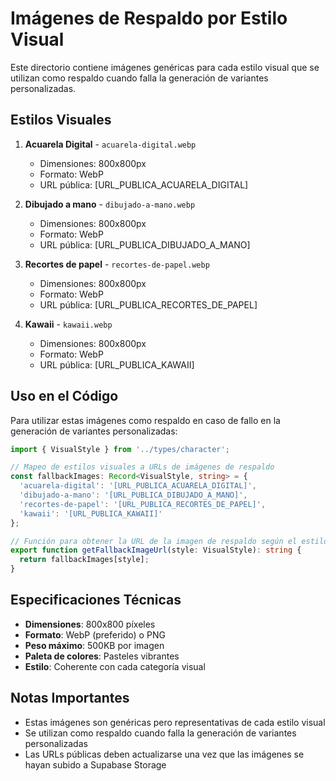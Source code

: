 # Imágenes de Respaldo por Estilo Visual

Este directorio contiene imágenes genéricas para cada estilo visual que se utilizan como respaldo cuando falla la generación de variantes personalizadas.

## Estilos Visuales

1. **Acuarela Digital** - `acuarela-digital.webp`
   - Dimensiones: 800x800px
   - Formato: WebP
   - URL pública: [URL_PUBLICA_ACUARELA_DIGITAL]

2. **Dibujado a mano** - `dibujado-a-mano.webp`
   - Dimensiones: 800x800px
   - Formato: WebP
   - URL pública: [URL_PUBLICA_DIBUJADO_A_MANO]

3. **Recortes de papel** - `recortes-de-papel.webp`
   - Dimensiones: 800x800px
   - Formato: WebP
   - URL pública: [URL_PUBLICA_RECORTES_DE_PAPEL]

4. **Kawaii** - `kawaii.webp`
   - Dimensiones: 800x800px
   - Formato: WebP
   - URL pública: [URL_PUBLICA_KAWAII]

## Uso en el Código

Para utilizar estas imágenes como respaldo en caso de fallo en la generación de variantes personalizadas:

```typescript
import { VisualStyle } from '../types/character';

// Mapeo de estilos visuales a URLs de imágenes de respaldo
const fallbackImages: Record<VisualStyle, string> = {
  'acuarela-digital': '[URL_PUBLICA_ACUARELA_DIGITAL]',
  'dibujado-a-mano': '[URL_PUBLICA_DIBUJADO_A_MANO]',
  'recortes-de-papel': '[URL_PUBLICA_RECORTES_DE_PAPEL]',
  'kawaii': '[URL_PUBLICA_KAWAII]'
};

// Función para obtener la URL de la imagen de respaldo según el estilo
export function getFallbackImageUrl(style: VisualStyle): string {
  return fallbackImages[style];
}
```

## Especificaciones Técnicas

- **Dimensiones**: 800x800 píxeles
- **Formato**: WebP (preferido) o PNG
- **Peso máximo**: 500KB por imagen
- **Paleta de colores**: Pasteles vibrantes
- **Estilo**: Coherente con cada categoría visual

## Notas Importantes

- Estas imágenes son genéricas pero representativas de cada estilo visual
- Se utilizan como respaldo cuando falla la generación de variantes personalizadas
- Las URLs públicas deben actualizarse una vez que las imágenes se hayan subido a Supabase Storage

